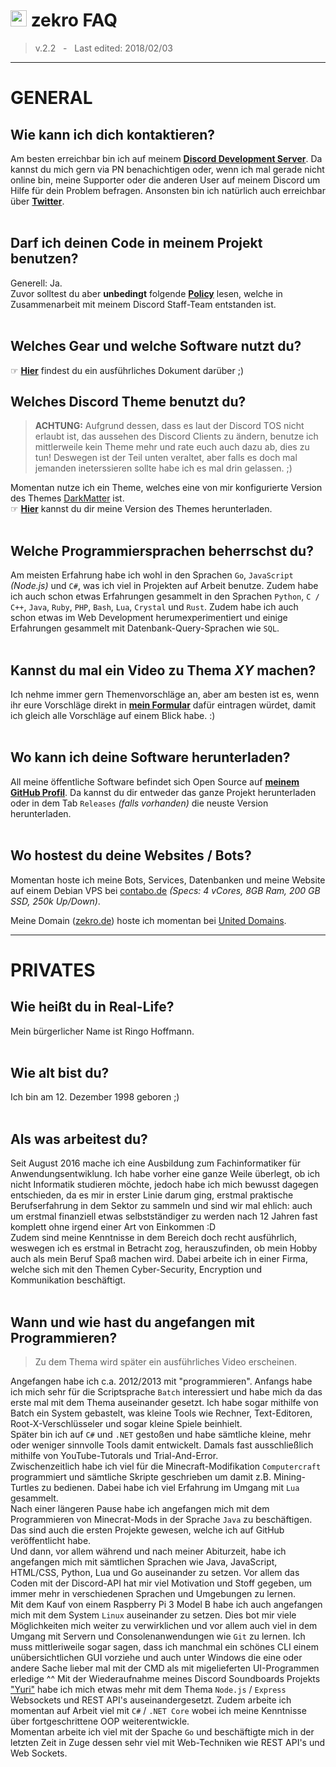 # <img src="https://image.flaticon.com/icons/svg/545/545786.svg" width="26"/> zekro FAQ

> v.2.2 &nbsp; - &nbsp; Last edited: 2018/02/03

---

# GENERAL

## Wie kann ich dich kontaktieren?

Am besten erreichbar bin ich auf meinem **[Discord Development Server](http://discord.zekro.de)**. Da kannst du mich gern via PN benachichtigen oder, wenn ich mal gerade nicht online bin, meine Supporter oder die anderen User auf meinem Discord um Hilfe für dein Problem befragen.
Ansonsten bin ich natürlich auch erreichbar über **[Twitter](http://twitter.com/zekrotja)**.
<br><br>

## Darf ich deinen Code in meinem Projekt benutzen?

Generell: Ja.  
Zuvor solltest du aber **unbedingt** folgende [**Policy**](https://github.com/zekroTJA/docs/blob/master/licenses/zekro-general-code-policy.md) lesen, welche in Zusammenarbeit mit meinem Discord Staff-Team entstanden ist.
<br><br>

## Welches Gear und welche Software nutzt du?

☞ **[Hier](https://github.com/zekroTJA/docs/blob/master/general/gear.md)** findest du ein ausführliches Dokument darüber ;)

## Welches Discord Theme benutzt du?

> **ACHTUNG:** Aufgrund dessen, dass es laut der Discord TOS nicht erlaubt ist, das aussehen des Discord Clients zu ändern, benutze ich mittlerweile kein Theme mehr und rate euch auch dazu ab, dies zu tun! Deswegen ist der Teil unten veraltet, aber falls es doch mal jemanden ineterssieren sollte habe ich es mal drin gelassen. ;)

Momentan nutze ich ein Theme, welches eine von mir konfigurierte Version des Themes [DarkMatter](https://github.com/cosmicsalad/Discord-Themes-and-Plugins/blob/master/themes/DarkMatter/DarkMatter.theme.css) ist.  
☞ **[Hier](https://github.com/zekroTJA/DarkMatterShinobu)** kannst du dir meine Version des Themes herunterladen.
<br><br>

## Welche Programmiersprachen beherrschst du?

Am meisten Erfahrung habe ich wohl in den Sprachen `Go`, `JavaScript` *(Node.js)* und `C#`, was ich viel in Projekten auf Arbeit benutze. Zudem habe ich auch schon etwas Erfahrungen gesammelt in den Sprachen `Python`, `C / C++`, `Java`, `Ruby`, `PHP`, `Bash`, `Lua`, `Crystal` und `Rust`. Zudem habe ich auch schon etwas im Web Development herumexperimentiert und einige Erfahrungen gesammelt mit Datenbank-Query-Sprachen wie `SQL`.
<br><br>

## Kannst du mal ein Video zu Thema *XY* machen?

Ich nehme immer gern Themenvorschläge an, aber am besten ist es, wenn ihr eure Vorschläge direkt in **[mein Formular](http://themen.zekro.de)** dafür eintragen würdet, damit ich gleich alle Vorschläge auf einem Blick habe. :)
<br><br>

## Wo kann ich deine Software herunterladen?

All meine öffentliche Software befindet sich Open Source auf **[meinem GitHub Profil](http://github.com/zekrotja)**. Da kannst du dir entweder das ganze Projekt herunterladen oder in dem Tab `Releases` *(falls vorhanden)* die neuste Version herunterladen.
<br><br>

## Wo hostest du deine Websites / Bots?

Momentan hoste ich meine Bots, Services, Datenbanken und meine Website auf einem Debian VPS bei [contabo.de](https://contabo.de) *(Specs: 4 vCores, 8GB Ram, 200 GB SSD, 250k Up/Down)*. 

Meine Domain ([zekro.de](http://zekro.de)) hoste ich momentan bei [United Domains](https://www.uniteddomains.com/).

---

# PRIVATES

## Wie heißt du in Real-Life?

Mein bürgerlicher Name ist Ringo Hoffmann.
<br><br>

## Wie alt bist du?

Ich bin am 12. Dezember 1998 geboren ;)
<br><br>

## Als was arbeitest du?

Seit August 2016 mache ich eine Ausbildung zum Fachinformatiker für Anwendungsentwiklung. Ich habe vorher eine ganze Weile überlegt, ob ich nicht Informatik studieren möchte, jedoch habe ich mich bewusst dagegen entschieden, da  es mir in erster Linie darum ging, erstmal praktische Berufserfahrung in dem Sektor zu sammeln und sind wir mal ehlich: auch um erstmal finanziell etwas selbstständiger zu werden nach 12 Jahren fast komplett ohne irgend einer Art von Einkommen :D  
Zudem sind meine Kenntnisse in dem Bereich doch recht ausführlich, weswegen ich es erstmal in Betracht zog, herauszufinden, ob mein Hobby auch als mein Beruf Spaß machen wird.
Dabei arbeite ich in einer Firma, welche sich mit den Themen Cyber-Security, Encryption und Kommunikation beschäftigt.
<br><br>

## Wann und wie hast du angefangen mit Programmieren?

> Zu dem Thema wird später ein ausführliches Video erscheinen.

Angefangen habe ich c.a. 2012/2013 mit "programmieren". Anfangs habe ich mich sehr für die Scriptsprache `Batch` interessiert und habe mich da das erste mal mit dem Thema auseinander gesetzt. Ich habe sogar mithilfe von Batch ein System gebastelt, was kleine Tools wie Rechner, Text-Editoren, Root-X-Verschlüsseler und sogar kleine Spiele beinhielt.  
Später bin ich auf `C#` und `.NET` gestoßen und habe sämtliche kleine, mehr oder weniger sinnvolle Tools damit entwickelt. Damals fast ausschließlich mithilfe von YouTube-Tutorals und Trial-And-Error.  
Zwischenzeitlich habe ich viel für die Minecraft-Modifikation `Computercraft` programmiert und sämtliche Skripte geschrieben um damit z.B. Mining-Turtles zu bedienen. Dabei habe ich viel Erfahrung im Umgang mit `Lua` gesammelt.  
Nach einer längeren Pause habe ich angefangen mich mit dem Programmieren von Minecrat-Mods in der Sprache `Java` zu beschäftigen. Das sind auch die ersten Projekte gewesen, welche ich auf GitHub veröffentlicht habe.  
Und dann, vor allem während und nach meiner Abiturzeit, habe ich angefangen mich mit sämtlichen Sprachen wie Java, JavaScript, HTML/CSS, Python, Lua und Go auseinander zu setzen. Vor allem das Coden mit der Discord-API hat mir viel Motivation und Stoff gegeben, um immer mehr in verschiedenen Sprachen und Umgebungen zu lernen.  
Mit dem Kauf von einem Raspberry Pi 3 Model B habe ich auch angefangen mich mit dem System `Linux` auseinander zu setzen. Dies bot mir viele Möglichkeiten mich weiter zu verwirklichen und vor allem auch viel in dem Umgang mit Servern und Consolenanwendungen wie `Git` zu lernen. Ich muss mittleriweile sogar sagen, dass ich manchmal ein schönes CLI einem unübersichtlichen GUI vorziehe und auch unter Windows die eine oder andere Sache lieber mal mit der CMD als mit migelieferten UI-Programmen erledige ^^
Mit der Wiederaufnahme meines Discord Soundboards Projekts ["Yuri"](https://github.com/zekrotja/yuri) habe ich mich etwas mehr mit dem Thema `Node.js` / `Express` Websockets und REST API's auseinandergesetzt. Zudem arbeite ich momentan auf Arbeit viel mit `C#` / `.NET Core` wobei ich meine Kenntnisse über fortgeschrittene OOP weiterentwickle.  
Momentan arbeite ich viel mit der Spache `Go` und beschäftigte mich in der letzten Zeit in Zuge dessen sehr viel mit Web-Techniken wie REST API's und Web Sockets.

